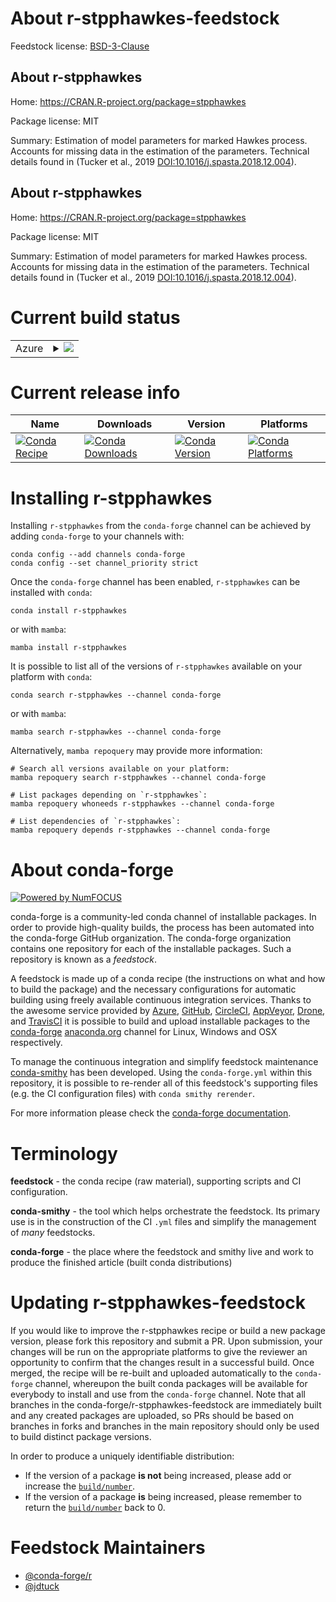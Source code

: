 About r-stpphawkes-feedstock
============================

Feedstock license: [BSD-3-Clause](https://github.com/conda-forge/r-stpphawkes-feedstock/blob/main/LICENSE.txt)


About r-stpphawkes
------------------

Home: https://CRAN.R-project.org/package=stpphawkes

Package license: MIT

Summary: Estimation of model parameters for marked Hawkes process. Accounts for missing data in the estimation of the parameters. Technical details found in (Tucker et al., 2019 <DOI:10.1016/j.spasta.2018.12.004>).

About r-stpphawkes
------------------

Home: https://CRAN.R-project.org/package=stpphawkes

Package license: MIT

Summary: Estimation of model parameters for marked Hawkes process. Accounts for missing data in the estimation of the parameters. Technical details found in (Tucker et al., 2019 <DOI:10.1016/j.spasta.2018.12.004>).

Current build status
====================


<table>
    
  <tr>
    <td>Azure</td>
    <td>
      <details>
        <summary>
          <a href="https://dev.azure.com/conda-forge/feedstock-builds/_build/latest?definitionId=21253&branchName=main">
            <img src="https://dev.azure.com/conda-forge/feedstock-builds/_apis/build/status/r-stpphawkes-feedstock?branchName=main">
          </a>
        </summary>
        <table>
          <thead><tr><th>Variant</th><th>Status</th></tr></thead>
          <tbody><tr>
              <td>linux_64_r_base4.3</td>
              <td>
                <a href="https://dev.azure.com/conda-forge/feedstock-builds/_build/latest?definitionId=21253&branchName=main">
                  <img src="https://dev.azure.com/conda-forge/feedstock-builds/_apis/build/status/r-stpphawkes-feedstock?branchName=main&jobName=linux&configuration=linux%20linux_64_r_base4.3" alt="variant">
                </a>
              </td>
            </tr><tr>
              <td>linux_64_r_base4.4</td>
              <td>
                <a href="https://dev.azure.com/conda-forge/feedstock-builds/_build/latest?definitionId=21253&branchName=main">
                  <img src="https://dev.azure.com/conda-forge/feedstock-builds/_apis/build/status/r-stpphawkes-feedstock?branchName=main&jobName=linux&configuration=linux%20linux_64_r_base4.4" alt="variant">
                </a>
              </td>
            </tr><tr>
              <td>osx_64_r_base4.3</td>
              <td>
                <a href="https://dev.azure.com/conda-forge/feedstock-builds/_build/latest?definitionId=21253&branchName=main">
                  <img src="https://dev.azure.com/conda-forge/feedstock-builds/_apis/build/status/r-stpphawkes-feedstock?branchName=main&jobName=osx&configuration=osx%20osx_64_r_base4.3" alt="variant">
                </a>
              </td>
            </tr><tr>
              <td>osx_64_r_base4.4</td>
              <td>
                <a href="https://dev.azure.com/conda-forge/feedstock-builds/_build/latest?definitionId=21253&branchName=main">
                  <img src="https://dev.azure.com/conda-forge/feedstock-builds/_apis/build/status/r-stpphawkes-feedstock?branchName=main&jobName=osx&configuration=osx%20osx_64_r_base4.4" alt="variant">
                </a>
              </td>
            </tr><tr>
              <td>win_64_r_base4.3</td>
              <td>
                <a href="https://dev.azure.com/conda-forge/feedstock-builds/_build/latest?definitionId=21253&branchName=main">
                  <img src="https://dev.azure.com/conda-forge/feedstock-builds/_apis/build/status/r-stpphawkes-feedstock?branchName=main&jobName=win&configuration=win%20win_64_r_base4.3" alt="variant">
                </a>
              </td>
            </tr><tr>
              <td>win_64_r_base4.4</td>
              <td>
                <a href="https://dev.azure.com/conda-forge/feedstock-builds/_build/latest?definitionId=21253&branchName=main">
                  <img src="https://dev.azure.com/conda-forge/feedstock-builds/_apis/build/status/r-stpphawkes-feedstock?branchName=main&jobName=win&configuration=win%20win_64_r_base4.4" alt="variant">
                </a>
              </td>
            </tr>
          </tbody>
        </table>
      </details>
    </td>
  </tr>
</table>

Current release info
====================

| Name | Downloads | Version | Platforms |
| --- | --- | --- | --- |
| [![Conda Recipe](https://img.shields.io/badge/recipe-r--stpphawkes-green.svg)](https://anaconda.org/conda-forge/r-stpphawkes) | [![Conda Downloads](https://img.shields.io/conda/dn/conda-forge/r-stpphawkes.svg)](https://anaconda.org/conda-forge/r-stpphawkes) | [![Conda Version](https://img.shields.io/conda/vn/conda-forge/r-stpphawkes.svg)](https://anaconda.org/conda-forge/r-stpphawkes) | [![Conda Platforms](https://img.shields.io/conda/pn/conda-forge/r-stpphawkes.svg)](https://anaconda.org/conda-forge/r-stpphawkes) |

Installing r-stpphawkes
=======================

Installing `r-stpphawkes` from the `conda-forge` channel can be achieved by adding `conda-forge` to your channels with:

```
conda config --add channels conda-forge
conda config --set channel_priority strict
```

Once the `conda-forge` channel has been enabled, `r-stpphawkes` can be installed with `conda`:

```
conda install r-stpphawkes
```

or with `mamba`:

```
mamba install r-stpphawkes
```

It is possible to list all of the versions of `r-stpphawkes` available on your platform with `conda`:

```
conda search r-stpphawkes --channel conda-forge
```

or with `mamba`:

```
mamba search r-stpphawkes --channel conda-forge
```

Alternatively, `mamba repoquery` may provide more information:

```
# Search all versions available on your platform:
mamba repoquery search r-stpphawkes --channel conda-forge

# List packages depending on `r-stpphawkes`:
mamba repoquery whoneeds r-stpphawkes --channel conda-forge

# List dependencies of `r-stpphawkes`:
mamba repoquery depends r-stpphawkes --channel conda-forge
```


About conda-forge
=================

[![Powered by
NumFOCUS](https://img.shields.io/badge/powered%20by-NumFOCUS-orange.svg?style=flat&colorA=E1523D&colorB=007D8A)](https://numfocus.org)

conda-forge is a community-led conda channel of installable packages.
In order to provide high-quality builds, the process has been automated into the
conda-forge GitHub organization. The conda-forge organization contains one repository
for each of the installable packages. Such a repository is known as a *feedstock*.

A feedstock is made up of a conda recipe (the instructions on what and how to build
the package) and the necessary configurations for automatic building using freely
available continuous integration services. Thanks to the awesome service provided by
[Azure](https://azure.microsoft.com/en-us/services/devops/), [GitHub](https://github.com/),
[CircleCI](https://circleci.com/), [AppVeyor](https://www.appveyor.com/),
[Drone](https://cloud.drone.io/welcome), and [TravisCI](https://travis-ci.com/)
it is possible to build and upload installable packages to the
[conda-forge](https://anaconda.org/conda-forge) [anaconda.org](https://anaconda.org/)
channel for Linux, Windows and OSX respectively.

To manage the continuous integration and simplify feedstock maintenance
[conda-smithy](https://github.com/conda-forge/conda-smithy) has been developed.
Using the ``conda-forge.yml`` within this repository, it is possible to re-render all of
this feedstock's supporting files (e.g. the CI configuration files) with ``conda smithy rerender``.

For more information please check the [conda-forge documentation](https://conda-forge.org/docs/).

Terminology
===========

**feedstock** - the conda recipe (raw material), supporting scripts and CI configuration.

**conda-smithy** - the tool which helps orchestrate the feedstock.
                   Its primary use is in the construction of the CI ``.yml`` files
                   and simplify the management of *many* feedstocks.

**conda-forge** - the place where the feedstock and smithy live and work to
                  produce the finished article (built conda distributions)


Updating r-stpphawkes-feedstock
===============================

If you would like to improve the r-stpphawkes recipe or build a new
package version, please fork this repository and submit a PR. Upon submission,
your changes will be run on the appropriate platforms to give the reviewer an
opportunity to confirm that the changes result in a successful build. Once
merged, the recipe will be re-built and uploaded automatically to the
`conda-forge` channel, whereupon the built conda packages will be available for
everybody to install and use from the `conda-forge` channel.
Note that all branches in the conda-forge/r-stpphawkes-feedstock are
immediately built and any created packages are uploaded, so PRs should be based
on branches in forks and branches in the main repository should only be used to
build distinct package versions.

In order to produce a uniquely identifiable distribution:
 * If the version of a package **is not** being increased, please add or increase
   the [``build/number``](https://docs.conda.io/projects/conda-build/en/latest/resources/define-metadata.html#build-number-and-string).
 * If the version of a package **is** being increased, please remember to return
   the [``build/number``](https://docs.conda.io/projects/conda-build/en/latest/resources/define-metadata.html#build-number-and-string)
   back to 0.

Feedstock Maintainers
=====================

* [@conda-forge/r](https://github.com/orgs/conda-forge/teams/r/)
* [@jdtuck](https://github.com/jdtuck/)

